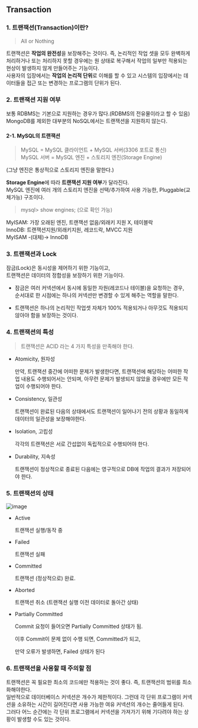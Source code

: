 ## Transaction


### 1. 트랜잭션(Transaction)이란?
> All or Nothing

트랜잭션은 **작업의 완전성**을 보장해주는 것이다. 즉, 논리적인 작업 셋을 모두 완벽하게 처리하거나 또는 처리하지 못할 경우에는 원 상태로 복구해서 작업의 일부만 적용되는 현상이 발생하지 않게 만들어주는 기능이다.   
사용자의 입장에서는 **작업의 논리적 단위**로 이해를 할 수 있고 시스템의 입장에서는 데이터들을 접근 또는 변경하는 프로그램의 단위가 된다.



### 2. 트랜잭션 지원 여부

보통 RDBMS는 기본으로 지원하는 경우가 많다.(RDBMS의 전유물이라고 할 수 있음)   
MongoDB를 제외한 대부분의 NoSQL에서는 트랜잭션을 지원하지 않는다.

#### 2-1. MySQL의 트랜잭션

> MySQL = MySQL 클라이언트 + MySQL 서버(3306 포트로 통신)   
> MySQL 서버 = MySQL 엔진 + 스토리지 엔진(Storage Engine)

(그냥 엔진은 통상적으로 스토리지 엔진을 말한다.)

**Storage Engine**에 따라 **트랜잭션 지원 여부**가 달라진다.   
MySQL 엔진에 여러 개의 스토리지 엔진을 선택/추가하여 사용 가능한, Pluggable(교체가능) 구조이다.

> mysql> show engines; (으로 확인 가능)

MyISAM: 가장 오래된 엔진, 트랜잭션 없음/외래키 지원 X, 테이블락   
InnoDB: 트랜잭션지원/외래키지원, 레코드락, MVCC 지원   
MyISAM -(대체)→ InnoDB   



### 3. 트랜잭션과 Lock
    
잠금(Lock)은 동시성을 제어하기 위한 기능이고,   
트랜잭션은 데이터의 정합성을 보장하기 위한 기능이다.

- 잠금은 여러 커넥션에서 동시에 동일한 자원(레코드나 테이블)을 요청하는 경우, \
  순서대로 한 시점에는 하나의 커넥션만 변경할 수 있게 해주는 역할을 말한다.   

- 트랜잭션은 하나의 논리적인 작업셋 자체가 100% 적용되거나 아무것도 적용되지 않아야 함을 보장하는 것이다.



### 4. 트랜잭션의 특성
> 트랜잭션은 ACID 라는 4 가지 특성을 만족해야 한다.

- Atomicity, 원자성

    만약, 트랜잭션 중간에 어떠한 문제가 발생한다면, 트랜잭션에 해당하는 어떠한 작업 내용도 수행되어서는 안되며, 아무런 문제가 발생되지 않았을 경우에만 모든 작업이 수행되어야 한다.
    
- Consistency, 일관성

    트랜잭션이 완료된 다음의 상태에서도 트랜잭션이 일어나기 전의 상황과 동일하게 데이터의 일관성을 보장해야한다.
    
- Isolation, 고립성
    
    각각의 트랜잭션은 서로 간섭없이 독립적으로 수행되어야 한다.
    
- Durability, 지속성
    
    트랜잭션이 정상적으로 종료된 다음에는 영구적으로 DB에 작업의 결과가 저장되어야 한다.
    

### 5. 트랜잭션의 상태
![image](https://velog.velcdn.com/images/rik963/post/ecc22779-fff5-4999-9c86-5a09ced27132/image.png)

- Active
    
    트랜잭션 실행/동작 중
    
- Failed
    
    트랜잭션 실패
    
- Committed
    
    트랜잭션 (정상적으로) 완료.
    
- Aborted
    
    트랜잭션 취소 (트랜잭션 실행 이전 데이터로 돌아간 상태)
    
- Partially Committed
    
    Commit 요청이 들어오면 Partially Committed 상태가 됨.   
    
    이후 Commit이 문제 없이 수행 되면, Committed가 되고,   
    
    만약 오류가 발생하면, Failed 상태가 된다



### 6. 트랜잭션을 사용할 때 주의할 점
트랜잭션은 꼭 필요한 최소의 코드에만 적용하는 것이 좋다. 즉, 트랜잭션의 범위를 최소화해야한다.   
일반적으로 데이터베이스 커넥션은 개수가 제한적이다. 그런데 각 단위 프로그램이 커넥션을 소유하는 시간이 길어진다면 사용 가능한 여유 커넥션의 개수는 줄어들게 된다.   
그러다 어느 순간에는 각 단위 프로그램에서 커넥션을 가져가기 위해 기다려야 하는 상황이 발생할 수도 있는 것이다.


